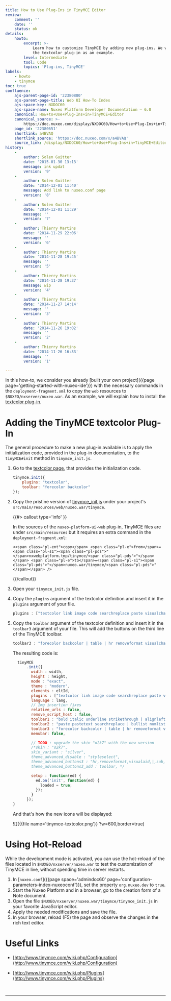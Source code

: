 ```yaml
---
title: How to Use Plug-Ins in TinyMCE Editor
review:
    comment: ''
    date: ''
    status: ok
details:
    howto:
        excerpt: >-
            Learn how to customize TinyMCE by adding new plug-ins. We will use
            the textcolor plug-in as an example.
        level: Intermediate
        tool: Code
        topics: 'Plug-ins, TinyMCE'
labels:
    - howto
    - tinymce
toc: true
confluence:
    ajs-parent-page-id: '22380880'
    ajs-parent-page-title: Web UI How-To Index
    ajs-space-key: NXDOC60
    ajs-space-name: Nuxeo Platform Developer Documentation — 6.0
    canonical: How+to+Use+Plug-Ins+in+TinyMCE+Editor
    canonical_source: >-
        https://doc.nuxeo.com/display/NXDOC60/How+to+Use+Plug-Ins+in+TinyMCE+Editor
    page_id: '22380651'
    shortlink: a4BVAQ
    shortlink_source: 'https://doc.nuxeo.com/x/a4BVAQ'
    source_link: /display/NXDOC60/How+to+Use+Plug-Ins+in+TinyMCE+Editor
history:
    - 
        author: Solen Guitter
        date: '2015-01-30 13:13'
        message: ink updat
        version: '9'
    - 
        author: Solen Guitter
        date: '2014-12-01 11:40'
        message: Add link to nuxeo.conf page
        version: '8'
    - 
        author: Solen Guitter
        date: '2014-12-01 11:29'
        message: ''
        version: '7'
    - 
        author: Thierry Martins
        date: '2014-11-29 22:06'
        message: ''
        version: '6'
    - 
        author: Thierry Martins
        date: '2014-11-28 19:45'
        message: ''
        version: '5'
    - 
        author: Thierry Martins
        date: '2014-11-28 19:37'
        message: wip
        version: '4'
    - 
        author: Thierry Martins
        date: '2014-11-27 14:14'
        message: ''
        version: '3'
    - 
        author: Thierry Martins
        date: '2014-11-26 19:02'
        message: ''
        version: '2'
    - 
        author: Thierry Martins
        date: '2014-11-26 16:33'
        message: ''
        version: '1'

---
```

In this how-to, we consider you already [built your own project]({{page page='getting-started-with-nuxeo-ide'}}) with the necessary commands in the `deployment-fragment.xml` to copy the `web` resources to `$NUXEO/nxserver/nuxeo.war`. As an example, we will explain how to install the [textcolor plug-in](http://www.tinymce.com/wiki.php/Plugin:textcolor).

# Adding the TinyMCE textcolor Plug-In

The general procedure to make a new plug-in available is to apply the initialization code, provided in the plug-in documentation, to the `tinyMCE#init` method in `tinymce_init.js`.

1.  Go to the [textcolor page](http://www.tinymce.com/wiki.php/Plugin:textcolor), that provides the initialization code.

    ```js
    tinymce.init({
        plugins: "textcolor",
        toolbar: "forecolor backcolor"
    });
    ```

2.  Copy the pristine version of [tinymce_init.js](https://github.com/nuxeo/nuxeo/blob/release-6.0/nuxeo-jsf/nuxeo-platform-ui-web/src/main/resources/tinymce/tinymce_init.js)&nbsp;under your project's `src/main/resources/web/nuxeo.war/tinymce`.

    {{#> callout type='info' }}

    In the sources of the `nuxeo-platform-ui-web` plug-in, TinyMCE files are under `src/main/resources` but it requires an extra command in the `deployment-fragment.xml`:

    `<<span class="pl-ent">copy</span> <span class="pl-e">from</span>=<span class="pl-s1"><span class="pl-pds">"</span>nxwebplatform.tmp/tinymce/<span class="pl-pds">"</span></span> <span class="pl-e">to</span>=<span class="pl-s1"><span class="pl-pds">"</span>nuxeo.war/tinymce/<span class="pl-pds">"</span></span> />`

    {{/callout}}
3.  Open your `tinymce_init.js` file.

4.  Copy the `plugins` argument of the textcolor definition and insert it in the `plugins` argument of your file.

    ```js
    plugins : ["textcolor link image code searchreplace paste visualchars charmap table fullscreen preview nuxeoimageupload nuxeolink"],
    ```

5.  Copy the `toolbar` argument of the textcolor definition and insert it in the `toolbar3` argument of your file. This will add the buttons on the third line of the TinyMCE toolbar.

    ```js
    toolbar3 : "forecolor backcolor | table | hr removeformat visualchars | subscript superscript | charmap preview | fullscreen nuxeoimageupload nuxeolink",
    ```

    The resulting code is:

    ```js
      tinyMCE
          .init({
            width : width,
            height : height,
            mode : "exact",
            theme : "modern",
            elements : eltId,
            plugins : ["textcolor link image code searchreplace paste visualchars charmap table fullscreen preview nuxeoimageupload nuxeolink"],
            language : lang,
            // Img insertion fixes
            relative_urls : false,
            remove_script_host : false,
            toolbar1 : "bold italic underline strikethrough | alignleft aligncenter alignright alignjustify | formatselect fontselect fontsizeselect",
            toolbar2 : "paste pastetext searchreplace | bullist numlist | outdent indent | undo redo | link unlink anchor image code",
            toolbar3 : "forecolor backcolor | table | hr removeformat visualchars | subscript superscript | charmap preview | fullscreen nuxeoimageupload nuxeolink",
            menubar: false,

            // TODO : upgrade the skin "o2k7" with the new version
            /*skin : "o2k7",
            skin_variant : "silver",
            theme_advanced_disable : "styleselect",
            theme_advanced_buttons3 : "hr,removeformat,visualaid,|,sub,sup,|,charmap,|",
            theme_advanced_buttons3_add : toolbar, */

            setup : function(ed) {
              ed.on('init', function(ed) {
                loaded = true;
              });
            }
          });
    }
    ```

    And that's how the new icons will be displayed:

    ![]({{file name='tinymce-textcolor.png'}} ?w=600,border=true)

# Using Hot-Reload

While the development mode is activated, you can use the hot-reload of the files located in `$NUXEO/nxserver/nuxeo.war` to test the customization of TinyMCE in live, without spending time in server restarts.

1.  In [`nuxeo.conf`]({{page space='admindoc60' page='configuration-parameters-index-nuxeoconf'}}), set the property `org.nuxeo.dev` to `true`.
2.  Start the Nuxeo Platform and in a browser, go to the creation form of a Note document.
3.  Open the file `$NUXEO/nxserver/nuxeo.war/tinymce/tinymce_init.js` in your favorite JavaScript editor.
4.  Apply the needed modifications and save the file.
5.  In your browser, reload (F5) the page and observe the changes in the rich text editor.

# Useful Links

*   [http://www.tinymce.com/wiki.php/Configuration](http://www.tinymce.com/wiki.php/Configuration)

*   [http://www.tinymce.com/wiki.php/Plugins](http://www.tinymce.com/wiki.php/Plugins)

&nbsp;

* * *